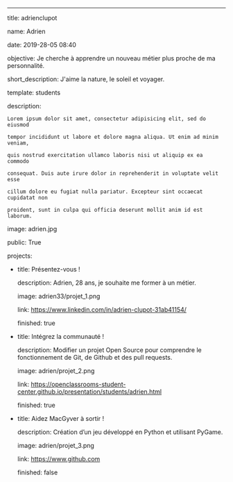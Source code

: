 ---


title: adrienclupot

name: Adrien

date: 2019-28-05 08:40


objective: Je cherche à apprendre un nouveau métier plus proche de ma personnalité.

short_description: J'aime la nature, le soleil et voyager.


template: students

description:

    Lorem ipsum dolor sit amet, consectetur adipisicing elit, sed do eiusmod

    tempor incididunt ut labore et dolore magna aliqua. Ut enim ad minim veniam,

    quis nostrud exercitation ullamco laboris nisi ut aliquip ex ea commodo

    consequat. Duis aute irure dolor in reprehenderit in voluptate velit esse

    cillum dolore eu fugiat nulla pariatur. Excepteur sint occaecat cupidatat non

    proident, sunt in culpa qui officia deserunt mollit anim id est laborum.

image: adrien.jpg


public: True


projects:

  - title: Présentez-vous !

    description: Adrien, 28 ans, je souhaite me former à un métier.

    image: adrien33/projet_1.png

    link: https://www.linkedin.com/in/adrien-clupot-31ab41154/

    finished: true

  - title: Intégrez la communauté !

    description: Modifier un projet Open Source pour comprendre le fonctionnement de Git, de Github et des pull requests.

    image: adrien/projet_2.png

    link: https://openclassrooms-student-center.github.io/presentation/students/adrien.html

    finished: true

  - title: Aidez MacGyver à sortir !

    description: Création d’un jeu développé en Python et utilisant PyGame.

    image: adrien/projet_3.png

    link: https://www.github.com

    finished: false
